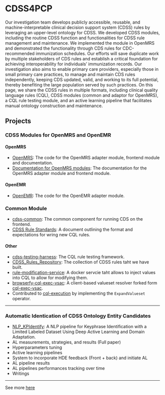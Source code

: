 # CDSS4PCP

Our investigation team develops publicly accessible, reusable, and machine-interpretable clinical decision support system (CDSS) rules by leveraging an upper-level ontology for CDSS. We developed CDSS modules, including the routine CDSS function and functionalities for CDSS rule management and maintenance. We implemented the module in OpenMRS and demonstrated the functionality through CDS rules for CDC-recommended immunization schedules. Our efforts will save duplicate work by multiple stakeholders of CDS rules and establish a critical foundation for achieving interoperability for individuals’ immunization records. Our investigation also aims to enable primary care providers, especially those in small primary care practices, to manage and maintain CDS rules independently, keeping CDS updated, valid, and working to its full potential, thereby benefiting the large population served by such practices. On this page, we share the CDSS rules in multiple formats, including clinical quality language rules (CQL), CDSS modules (common and adaptor for OpenMRS), a CQL rule testing module, and an active learning pipeline that facilitates manual ontology construction and maintenance.




## Projects
### CDSS Modules for OpenMRS and OpenEMR
#### OpenMRS
- [OpenMRS](https://github.com/xjing16/EMR_EHR4CDSSPCP/tree/main/OpenMRS): The code for the OpenMRS adapter module, frontend module and documentation.
- [Documentation for OpenMRS modules](https://github.com/xjing16/EMR_EHR4CDSSPCP/tree/main/OpenMRS/docs/README.md): The documentation for the OpenMRS adapter module and frontend module.

#### OpenEMR
- [OpenEMR](https://github.com/xjing16/EMR_EHR4CDSSPCP/tree/main/OpenEMR): The code for the OpenEMR adapter module.

### Common Module
- [cdss-common](https://github.com/CDSS4PCP/cdss-common): The common component for running CDS on the frontend.
- [CDSS Rule Standards](https://github.com/CDSS4PCP/cdss-common/blob/d79e59d44dbc4c19b25d0281de044b743cdbf0c1/CQL%20Rule%20Standard%20Specification.md): A document outlining the format and expectations for wring new CQL rules.

#### Other
- [cdss-testing-harness](https://github.com/CDSS4PCP/cdss-testing-harness.git): The CQL rule testing framework.
- [CDSS_Rules_Repository](https://github.com/CDSS4PCP/CDSS_Rules_Repository): The collection of CDSS rules taht we have built.
- [rule-modification-service](https://github.com/CDSS4PCP/rule-modification-service): A docker servcie taht allows to inject values into CQL to allow for modifying them.
- [browserfy-cql-exec-vsac](https://github.com/CDSS4PCP/browserfy-cql-exec-vsac): A client-based valueset resolver forked form [cql-exec-vsac](https://github.com/cqframework/cql-exec-vsac).
- Contributed to [cql-execution](https://github.com/cqframework/cql-execution/pull/332) by implementing the `ExpandValueset` operator.

---
### Automatic Identication of CDSS Ontology Entity Candidates
- [NLP_KPIdentify](https://github.com/CDSS4PCP/NLP_KPIdentify): A NLP pipeline for Keyphrase Identification with a Limited Labeled Dataset Using Deep Active Learning and Domain Adaptation.
- AL measurements, strategies, and results (Full paper)
- Hyperparameters tuning 
- Active learning pipelines
- System to incorporate HDE feedback (Front + back) and initiate AL
- AL pipeline results
- AL pipelines performances tracking over time
- Writings

---
See more [here](https://cdss4pcp.com/#/)
